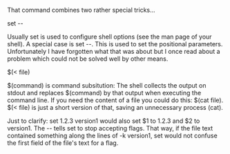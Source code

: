 
That command combines two rather special tricks...

set --

Usually set is used to configure shell options (see the man page of your shell). A special case is set --. This is used to set the positional parameters. Unfortunately I have forgotten what that was about but I once read about a problem which could not be solved well by other means.

$(< file)

$(command) is command subsitution: The shell collects the output on stdout and replaces $(command) by that output when executing the command line. If you need the content of a file you could do this: $(cat file). $(< file) is just a short version of that, saving an unnecessary process (cat).

Just to clarify: set 1.2.3 version1 would also set $1 to 1.2.3 and $2 to version1. The -- tells set to stop accepting flags. That way, if the file text contained something along the lines of -k version1, set would not confuse the first field of the file's text for a flag.
